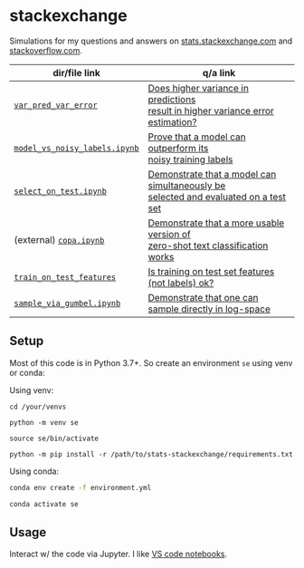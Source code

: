 # stackexchange

Simulations for my questions and answers on
[stats.stackexchange.com](https://stats.stackexchange.com/users/337906/chicxulub) and
[stackoverflow.com](https://stackoverflow.com/users/18758987/chicxulub).


| dir/file link                                                                                                         | q/a link                                                                                                                                   |
|-----------------------------------------------------------------------------------------------------------------------|--------------------------------------------------------------------------------------------------------------------------------------------|
| [`var_pred_var_error`](https://github.com/kddubey/stats-stackexchange/tree/main/var_pred_var_error)                   | [Does higher variance in predictions <br>result in higher variance error estimation?](https://stats.stackexchange.com/q/568492/337906)     |
| [`model_vs_noisy_labels.ipynb`](https://github.com/kddubey/stats-stackexchange/blob/main/model_vs_noisy_labels.ipynb) | [Prove that a model can outperform its <br>noisy training labels](https://stats.stackexchange.com/a/580894/337906)                         |
| [`select_on_test.ipynb`](https://github.com/kddubey/stats-stackexchange/blob/main/select_on_test.ipynb)               | [Demonstrate that a model can simultaneously be <br>selected and evaluated on a test set](https://stats.stackexchange.com/a/570680/337906) |
| (external) [`copa.ipynb`](https://github.com/kddubey/cappr/blob/main/demos/superglue/copa.ipynb)                      | [Demonstrate that a more usable version of <br>zero-shot text classification works](https://stats.stackexchange.com/q/601159/337906)       |
| [`train_on_test_features`](https://github.com/kddubey/stats-stackexchange/tree/main/train_on_test_features)           | [Is training on test set features (not labels) ok?](https://stats.stackexchange.com/q/611877/337906)                                       |
| [`sample_via_gumbel.ipynb`](https://github.com/kddubey/stats-stackexchange/blob/main/sample_via_gumbel.ipynb)         | [Demonstrate that one can sample directly in log-space](https://stackoverflow.com/a/76230531/18758987)                                     |


## Setup

Most of this code is in Python 3.7+. So create an environment `se` using venv
or conda:

Using venv:

```
cd /your/venvs

python -m venv se

source se/bin/activate

python -m pip install -r /path/to/stats-stackexchange/requirements.txt
```

Using conda:

```bash
conda env create -f environment.yml

conda activate se
```

## Usage

Interact w/ the code via Jupyter. I like [VS code notebooks](https://code.visualstudio.com/docs/datascience/jupyter-notebooks).
